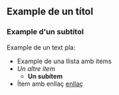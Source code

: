 ## Example de un títol

### Example d'un subtítol

Example de un text pla: 

- Example de una llista amb items
- *Un altre ítem*
  - **Un subítem**
- Ítem amb enllaç [enllaç](https://github.com/MarcosMon/hello-world/)
